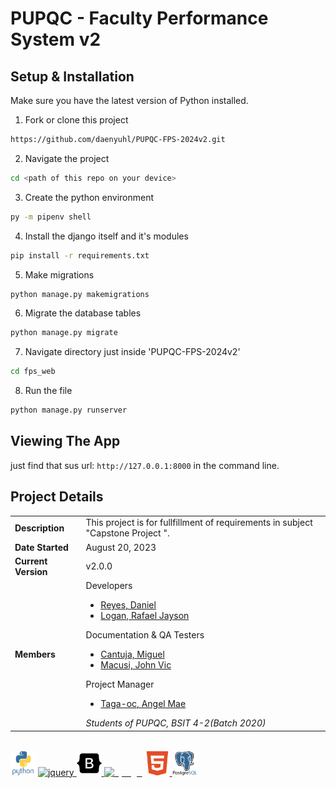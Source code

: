 # PUPQC - Faculty Performance System v2

## Setup & Installation

Make sure you have the latest version of Python installed.

1. Fork or clone this project

```bash
https://github.com/daenyuhl/PUPQC-FPS-2024v2.git
```

2. Navigate the project

```bash
cd <path of this repo on your device>
```

3. Create the python environment

```bash
py -m pipenv shell
```

4. Install the django itself and it's modules

```bash
pip install -r requirements.txt
```

5. Make migrations

```bash
python manage.py makemigrations
```

6. Migrate the database tables

```bash
python manage.py migrate
```

7. Navigate directory just inside 'PUPQC-FPS-2024v2'

```bash
cd fps_web
```

8. Run the file

```bash
python manage.py runserver
```

## Viewing The App

just find that sus url: `http://127.0.0.1:8000`
in the command line.
<br />

## Project Details

|                     |                                                                                                                                                                                                                                                                                                                                                               |
| ------------------- | ------------------------------------------------------------------------------------------------------------------------------------------------------------------------------------------------------------------------------------------------------------------------------------------------------------------------------------------------------------- |
| **Description**     | This project is for fullfillment of requirements in subject "Capstone Project ".                                                                                                                                                                                                                                                                             |
| **Date Started**    | August 20, 2023                                                                                                                                                                                                                                                                                                                                               |
| **Current Version** | v2.0.0                                                                                                                                                                                                                                                                                    
| **Members**         | Developers<ul><li>[Reyes, Daniel](https://github.com/daenyuhl)</li><li>[Logan, Rafael Jayson](https://github.com/RafSyghtline)</li></ul>Documentation & QA Testers<ul><li>[Cantuja, Miguel](https://github.com/JuanTheArc)</li><li>[Macusi, John Vic](https://github.com/Jayvie01)</li></ul>Project Manager<ul><li>[Taga-oc, Angel Mae](https://github.com/angeltagaoc)</li></ul> _Students of PUPQC, BSIT 4-2(Batch 2020)_ |

<br />
<a href="#" target="_blank" rel="noreferrer"> <img src="https://raw.githubusercontent.com/devicons/devicon/1119b9f84c0290e0f0b38982099a2bd027a48bf1/icons/python/python-original-wordmark.svg" alt="python" width="40" height="40"/></a>
<a href="#" target="_blank" rel="noreferrer"> <img src="https://cdn.jsdelivr.net/gh/devicons/devicon/icons/jquery/jquery-original-wordmark.svg" alt="jquery" width="40" height="40"/> </a>
<a href="#" target="_blank" rel="noreferrer"> <img src="https://raw.githubusercontent.com/devicons/devicon/master/icons/bootstrap/bootstrap-plain.svg" alt="bootstrap" width="40" height="40"/> </a>
<a href="#" target="_blank" rel="noreferrer"> <img src="https://cdn.jsdelivr.net/gh/devicons/devicon/icons/django/django-plain.svg" alt="django" width="40" height="40" style="color: white !important;"/></a>          
<a href="#" target="_blank" rel="noreferrer"> <img src="https://raw.githubusercontent.com/devicons/devicon/master/icons/html5/html5-plain.svg" alt="html5" width="40" height="40"/> </a>      
<a href="#" target="_blank" rel="noreferrer"> <img src="https://raw.githubusercontent.com/devicons/devicon/1119b9f84c0290e0f0b38982099a2bd027a48bf1/icons/postgresql/postgresql-original-wordmark.svg" alt="Postgresql" width="40" height="40"/> </a>
